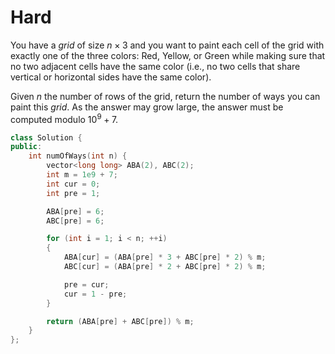 # Hard

You have a $grid$ of size $n \times 3$ and you want to paint each cell of the grid with exactly one of the three colors: Red, Yellow, or Green while making sure that no two adjacent cells have the same color (i.e., no two cells that share vertical or horizontal sides have the same color).

Given $n$ the number of rows of the grid, return the number of ways you can paint this $grid$. As the answer may grow large, the answer must be computed modulo $10^9 + 7$.

```cpp
class Solution {
public:
    int numOfWays(int n) {
        vector<long long> ABA(2), ABC(2);
        int m = 1e9 + 7;
        int cur = 0;
        int pre = 1;

        ABA[pre] = 6;
        ABC[pre] = 6;

        for (int i = 1; i < n; ++i)
        {
            ABA[cur] = (ABA[pre] * 3 + ABC[pre] * 2) % m;
            ABC[cur] = (ABA[pre] * 2 + ABC[pre] * 2) % m;

            pre = cur;
            cur = 1 - pre;
        }

        return (ABA[pre] + ABC[pre]) % m;
    }
};
```
